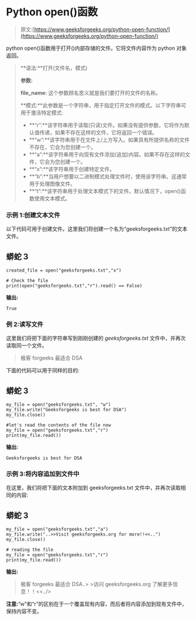 # Python open()函数

> 原文:[https://www.geeksforgeeks.org/python-open-function/](https://www.geeksforgeeks.org/python-open-function/)

python open()函数用于打开()内部存储的文件。它将文件内容作为 python 对象返回。

> **语法:**打开(文件名，模式)
> 
> **参数:**
> 
> **file_name:** 这个参数顾名思义就是我们要打开的文件的名称。
> 
> **模式:**此参数是一个字符串，用于指定打开文件的模式。以下字符串可用于激活特定模式:
> 
> *   **“r”:**该字符串用于读取(只读)文件。如果没有提供参数，它将作为默认值传递，如果不存在这样的文件，它将返回一个错误。
> *   **“w”:**该字符串用于在文件上/上方写入。如果具有所提供名称的文件不存在，它会为您创建一个。
> *   **“a”:**该字符串用于向现有文件添加(追加)内容。如果不存在这样的文件，它会为您创建一个。
> *   **“x”:**该字符串用于创建特定文件。
> *   **“b”:**当用户想要以二进制模式处理文件时，使用该字符串。这通常用于处理图像文件。
> *   **“t”:**该字符串用于处理文本模式下的文件。默认情况下，open()函数使用文本模式。

### **示例 1:创建文本文件**

以下代码可用于创建文件。这里我们将创建一个名为“geeksforgeeks.txt”的文本文件。

## 蟒蛇 3

```
created_file = open("geeksforgeeks.txt","x")

# Check the file
print(open("geeksforgeeks.txt","r").read() == False)
```

**输出:**

```
True
```

### **例 2:读写文件**

这里我们将把下面的字符串写到刚刚创建的 *geeksforgeeks.txt* 文件中，并再次读取同一个文件。

> 极客 forgeeks 最适合 DSA

下面的代码可以用于同样的目的:

## 蟒蛇 3

```
my_file = open("geeksforgeeks.txt", "w")
my_file.write("Geeksforgeeks is best for DSA")
my_file.close()

#let's read the contents of the file now
my_file = open("geeksforgeeks.txt","r")
print(my_file.read())
```

**输出:**

```
Geeksforgeeks is best for DSA
```

### **示例 3:将内容追加到文件中**

在这里，我们将把下面的文本附加到 geeksforgeeks.txt 文件中，并再次读取相同的内容:

## 蟒蛇 3

```
my_file = open("geeksforgeeks.txt","a")
my_file.write("..>>Visit geeksforgeeks.org for more!!<<..")
my_file.close()

# reading the file
my_file = open("geeksforgeeks.txt","r")
print(my_file.read())
```

**输出:**

> 极客 forgeeks 最适合 DSA..> >访问 geeksforgeeks.org 了解更多信息！！<<../>

**注意:**“w”和“r”的区别在于一个覆盖现有内容，而后者将内容添加到现有文件中，保持内容不变。